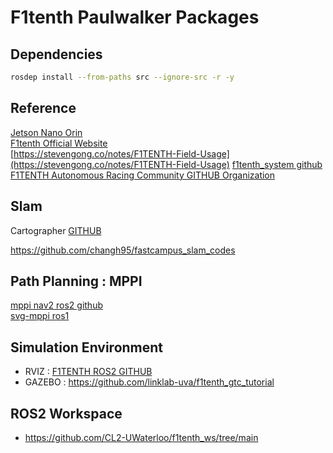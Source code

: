# F1tenth Paulwalker Packages

## Dependencies

```bash
rosdep install --from-paths src --ignore-src -r -y
```

## Reference

[Jetson Nano Orin](https://www.youtube.com/watch?v=BkZ1n_1F-Cg) \
[F1tenth Official Website](https://f1tenth.org/build.html) \
[https://stevengong.co/notes/F1TENTH-Field-Usage](https://stevengong.co/notes/F1TENTH-Field-Usage)
[f1tenth_system github](https://github.com/f1tenth/f1tenth_system?tab=readme-ov-file) \
[F1TENTH Autonomous Racing Community GITHUB Organization](https://github.com/f1tenth)

## Slam

Cartographer [GITHUB](https://github.com/cartographer-project/cartographer?tab=readme-ov-file)

https://github.com/changh95/fastcampus_slam_codes

## Path Planning : MPPI

[mppi nav2 ros2 github](https://github.com/ros-navigation/navigation2/tree/main/nav2_mppi_controller) \
[svg-mppi ros1](https://github.com/kohonda/proj-svg_mppi?tab=readme-ov-file)

## Simulation Environment

- RVIZ : [F1TENTH ROS2 GITHUB](https://github.com/f1tenth/f1tenth_gym_ros)
- GAZEBO : https://github.com/linklab-uva/f1tenth_gtc_tutorial

## ROS2 Workspace

- https://github.com/CL2-UWaterloo/f1tenth_ws/tree/main